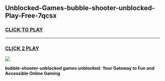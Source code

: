 
## Unblocked-Games-bubble-shooter-unblocked-Play-Free-7qcsx
<h3>
<a href="https://premium76.site?title=bubble-shooter-unblocked&ref=23A">CLICK TO PLAY</a></h3>
<hr>

<h3>
<a href="https://premium76.site?title=bubble-shooter-unblocked&ref=23A">CLICK 2 PLAY</a>
  
</h3>

<a href="https://premium76.site?title=bubble-shooter-unblocked&ref=23A"><img src="https://clearcache.store/games.png"></a>


**bubble-shooter-unblocked games unblocked: Your Gateway to Fun and Accessible Online Gaming**
